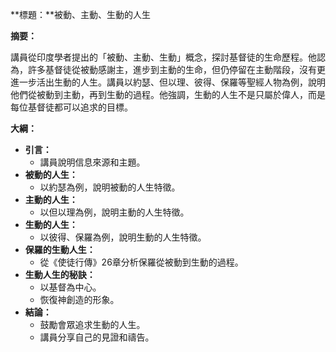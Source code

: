 **標題：**被動、主動、生動的人生

**摘要：**

講員從印度學者提出的「被動、主動、生動」概念，探討基督徒的生命歷程。他認為，許多基督徒從被動感謝主，進步到主動的生命，但仍停留在主動階段，沒有更進一步活出生動的人生。講員以約瑟、但以理、彼得、保羅等聖經人物為例，說明他們從被動到主動，再到生動的過程。他強調，生動的人生不是只屬於偉人，而是每位基督徒都可以追求的目標。

**大綱：**

* **引言：**
    * 講員說明信息來源和主題。
* **被動的人生：**
    * 以約瑟為例，說明被動的人生特徵。
* **主動的人生：**
    * 以但以理為例，說明主動的人生特徵。
* **生動的人生：**
    * 以彼得、保羅為例，說明生動的人生特徵。
* **保羅的生動人生：**
    * 從《使徒行傳》26章分析保羅從被動到生動的過程。
* **生動人生的秘訣：**
    * 以基督為中心。
    * 恢復神創造的形象。
* **結論：**
    * 鼓勵會眾追求生動的人生。
    * 講員分享自己的見證和禱告。